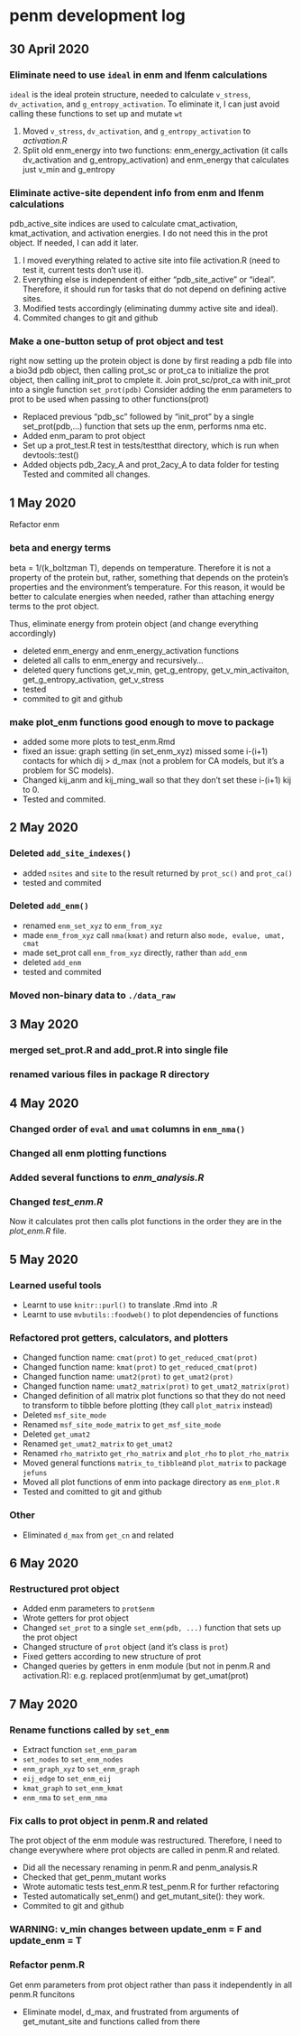 penm development log
================

## 30 April 2020

### Eliminate need to use `ideal` in enm and lfenm calculations

`ideal` is the ideal protein structure, needed to calculate `v_stress`,
`dv_activation`, and `g_entropy_activation`. To eliminate it, I can just
avoid calling these functions to set up and mutate `wt`

1.  Moved `v_stress`, `dv_activation`, and `g_entropy_activation` to
    *activation.R*
2.  Split old enm\_energy into two functions: enm\_energy\_activation
    (it calls dv\_activation and g\_entropy\_activation) and enm\_energy
    that calculates just v\_min and g\_entropy

### Eliminate active-site dependent info from enm and lfenm calculations

pdb\_active\_site indices are used to calculate cmat\_activation,
kmat\_activation, and activation energies. I do not need this in the
prot object. If needed, I can add it later.

1.  I moved everything related to active site into file activation.R
    (need to test it, current tests don’t use it).
2.  Everything else is independent of either “pdb\_site\_active” or
    “ideal”. Therefore, it should run for tasks that do not depend on
    defining active sites.
3.  Modified tests accordingly (eliminating dummy active site and
    ideal).
4.  Commited changes to git and github

### Make a one-button setup of prot object and test

right now setting up the protein object is done by first reading a pdb
file into a bio3d pdb object, then calling prot\_sc or prot\_ca to
initialize the prot object, then calling init\_prot to cmplete it. Join
prot\_sc/prot\_ca with init\_prot into a single function `set_prot(pdb)`
Consider adding the enm parameters to prot to be used when passing to
other functions(prot)

  - Replaced previous “pdb\_sc” followed by “init\_prot” by a single
    set\_prot(pdb,…) function that sets up the enm, performs nma etc.
  - Added enm\_param to prot object
  - Set up a prot\_test.R test in tests/testthat directory, which is run
    when devtools::test()
  - Added objects pdb\_2acy\_A and prot\_2acy\_A to data folder for
    testing Tested and commited all changes.

## 1 May 2020

Refactor enm

### beta and energy terms

beta = 1/(k\_boltzman T), depends on temperature. Therefore it is not a
property of the protein but, rather, something that depends on the
protein’s properties and the environment’s temperature. For this reason,
it would be better to calculate energies when needed, rather than
attaching energy terms to the prot object.

Thus, eliminate energy from protein object (and change everything
accordingly)

  - deleted enm\_energy and enm\_energy\_activation functions
  - deleted all calls to enm\_energy and recursively…
  - deleted query functions get\_v\_min, get\_g\_entropy,
    get\_v\_min\_activaiton, get\_g\_entropy\_activation, get\_v\_stress
  - tested
  - commited to git and github

### make plot\_enm functions good enough to move to package

  - added some more plots to test\_enm.Rmd
  - fixed an issue: graph setting (in set\_enm\_xyz) missed some i-(i+1)
    contacts for which dij \> d\_max (not a problem for CA models, but
    it’s a problem for SC models).
  - Changed kij\_anm and kij\_ming\_wall so that they don’t set these
    i-(i+1) kij to 0.
  - Tested and commited.

## 2 May 2020

### Deleted `add_site_indexes()`

  - added `nsites` and `site` to the result returned by `prot_sc()` and
    `prot_ca()`
  - tested and commited

### Deleted `add_enm()`

  - renamed `enm_set_xyz` to `enm_from_xyz`
  - made `enm_from_xyz` call `nma(kmat)` and return also `mode, evalue,
    umat, cmat`
  - made set\_prot call `enm_from_xyz` directly, rather than `add_enm`
  - deleted `add_enm`
  - tested and commited

### Moved non-binary data to `./data_raw`

## 3 May 2020

### merged set\_prot.R and add\_prot.R into single file

### renamed various files in package R directory

## 4 May 2020

### Changed order of `eval` and `umat` columns in `enm_nma()`

### Changed all enm plotting functions

### Added several functions to *enm\_analysis.R*

### Changed *test\_enm.R*

Now it calculates prot then calls plot functions in the order they are
in the *plot\_enm.R* file.

## 5 May 2020

### Learned useful tools

  - Learnt to use `knitr::purl()` to translate .Rmd into .R
  - Learnt to use `mvbutils::foodweb()` to plot dependencies of
    functions

### Refactored prot getters, calculators, and plotters

  - Changed function name: `cmat(prot)` to `get_reduced_cmat(prot)`
  - Changed function name: `kmat(prot)` to `get_reduced_cmat(prot)`
  - Changed function name: `umat2(prot)` to `get_umat2(prot)`
  - Changed function name: `umat2_matrix(prot)` to
    `get_umat2_matrix(prot)`
  - Changed definition of all matrix plot functions so that they do not
    need to transform to tibble before plotting (they call `plot_matrix`
    instead)
  - Deleted `msf_site_mode`
  - Renamed `msf_site_mode_matrix` to `get_msf_site_mode`
  - Deleted `get_umat2`
  - Renamed `get_umat2_matrix` to `get_umat2`
  - Renamed `rho_matrix`to `get_rho_matrix` and `plot_rho` to
    `plot_rho_matrix`
  - Moved general functions `matrix_to_tibble`and `plot_matrix` to
    package `jefuns`
  - Moved all plot functions of enm into package directory as
    `enm_plot.R`
  - Tested and comitted to git and github

### Other

  - Eliminated `d_max` from `get_cn` and related

## 6 May 2020

### Restructured prot object

  - Added enm parameters to `prot$enm`
  - Wrote getters for prot object
  - Changed `set_prot` to a single `set_enm(pdb, ...)` function that
    sets up the prot object
  - Changed structure of `prot` object (and it’s class is `prot`)
  - Fixed getters according to new structure of prot
  - Changed queries by getters in enm module (but not in penm.R and
    activation.R): e.g. replaced prot\(enm\)umat by get\_umat(prot)

## 7 May 2020

### Rename functions called by `set_enm`

  - Extract function `set_enm_param`
  - `set_nodes` to `set_enm_nodes`
  - `enm_graph_xyz` to `set_enm_graph`
  - `eij_edge` to `set_enm_eij`
  - `kmat_graph` to `set_enm_kmat`
  - `enm_nma` to `set_enm_nma`

### Fix calls to prot object in penm.R and related

The prot object of the enm module was restructured. Therefore, I need to
change everywhere where prot objects are called in penm.R and related.

  - Did all the necessary renaming in penm.R and penm\_analysis.R
  - Checked that get\_penm\_mutant works
  - Wrote automatic tests test\_enm.R test\_penm.R for further
    refactoring
  - Tested automatically set\_enm() and get\_mutant\_site(): they work.
  - Commited to git and
github

### **WARNING: v\_min changes between update\_enm = F and update\_enm = T**

### Refactor penm.R

Get enm parameters from prot object rather than pass it independently in
all penm.R funcitons

  - Eliminate model, d\_max, and frustrated from arguments of
    get\_mutant\_site and functions called from there
